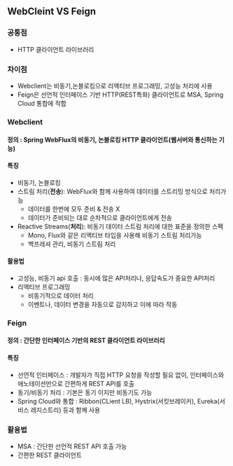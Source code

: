 ## WebCleint VS Feign

### 공통점
- HTTP 클라이언트 라이브러리

### 차이점
- Webclient는 비동기,논블로킹으로 리액티브 프로그래밍, 고성능 처리에 사용
- Feign은 선언적 인터페이스 기반 HTTP(REST특화) 클라이언트로 MSA, Spring Cloud 통합에 적합


### Webclient
#### 정의 : Spring WebFlux의 비동기, 논블로킹 HTTP 클라이언트(웹서버와 통신하는 기능)
  
#### 특징
- 비동기, 논블로킹
- 스트림 처리(**전송**): WebFlux와 함께 사용하여 데이터를 스트리밍 방식으로 처리가능
  - 데이터를 한번에 모두 준비 & 전송 X
  - 데이터가 준비되는 대로 순차적으로 클라이언트에게 전송
- Reactive Streams(**처리**): 비동기 데이터 스트림 처리에 대한 표준을 정의한 스펙
  - Mono, Flux와 같은 리액티브 타입을 사용해 비동기 스트림 처리가능
  - 백프레셔 관리, 비동기 스트림 처리

#### 활용법
- 고성능, 비동기 api 호출 : 동시에 많은 API처리나, 응답속도가 중요한 API처리
- 리액티브 프로그래밍
  - 비동기적으로 데이터 처리
  - 이벤트나, 데이터 변경을 자동으로 감지하고 이에 따라 작동


### Feign

#### 정의 : 간단한 인터페이스 기반의 REST 클라이언트 라이브러리

#### 특징
- 선언적 인터페이스 : 개발자가 직접 HTTP 요청을 작성할 필요 없이, 인터페이스와 애노테이션만으로 간편하게 REST API를 호출
- 동기/비동기 처리 : 기본은 동기 이지만 비동기도 가능
- Spring Cloud와 통합 : Ribbon(CLient LB), Hystrix(서킷브레이커), Eureka(서비스 레지스트리) 등과 함께 사용

### 활용법
- MSA : 간단한 선언적 REST API 호출 가능
- 간편한 REST 클라이언트 

